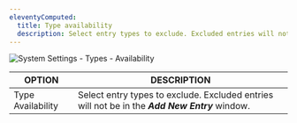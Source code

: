 ```yaml
---
eleventyComputed:
  title: Type availability
  description: Select entry types to exclude. Excluded entries will not be in the Add New Entry window. 
---
```

![System Settings - Types - Availability](https://webdevolutions.blob.core.windows.net/docs/en/rdm/windows/RDMWin6235.png) 

| OPTION            | DESCRIPTION                                                                    |
|-------------------|--------------------------------------------------------------------------------|
| Type Availability | Select entry types to exclude. Excluded entries will not be in the ***Add New Entry*** window. |

